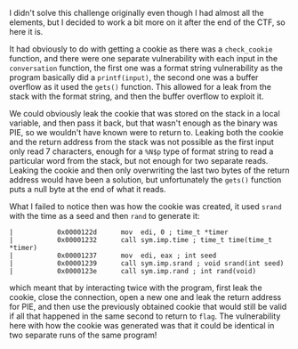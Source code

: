 I didn't solve this challenge originally even though I had almost all the elements, but I decided to work a bit more on it after the end of the CTF, so here it is.

It had obviously to do with getting a cookie as there was a `check_cookie` function, and there were one separate vulnerability with each input in the `conversation` function, the first one was a format string vulnerability as the program basically did a `printf(input)`, the second one was a buffer overflow as it used the `gets()` function. This allowed for a leak from the stack with the format string, and then the buffer overflow to exploit it. 

We could obviously leak the cookie that was stored on the stack in a local variable, and then pass it back, but that wasn't enough as the binary was PIE, so we wouldn't have known were to return to. Leaking both the cookie and the return address from the stack was not possible as the first input only read 7 characters, enough for a `%N$p` type of format string to read a particular word from the stack, but not enough for two separate reads. Leaking the cookie and then only overwriting the last two bytes of the return address would have been a solution, but unfortunately the `gets()` function puts a null byte at the end of what it reads.

What I failed to notice then was how the cookie was created, it used `srand` with the time as a seed and then `rand` to generate it:

```
|           0x0000122d      mov  edi, 0 ; time_t *timer
|           0x00001232      call sym.imp.time ; time_t time(time_t *timer)
|           0x00001237      mov  edi, eax ; int seed
|           0x00001239      call sym.imp.srand ; void srand(int seed)
|           0x0000123e      call sym.imp.rand ; int rand(void)
```

which meant that by interacting twice with the program, first leak the cookie, close the connection, open a new one and leak the return address for PIE, and then use the previously obtained cookie that would still be valid if all that happened in the same second to return to `flag`. The vulnerability here with how the cookie was generated was that it could be identical in two separate runs of the same program!
